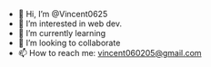 - 👋 Hi, I’m @Vincent0625
- 👀 I’m interested in web dev.
- 🌱 I’m currently learning
- 💞️ I’m looking to collaborate
- 📫 How to reach me: vincent060205@gmail.com
